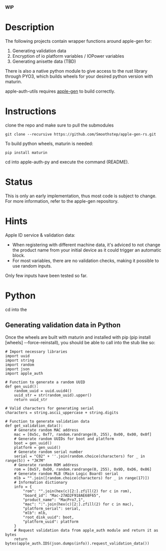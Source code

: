 **WIP**

# Description

The following projects contain wrapper functions around apple-gen for:
1) Generating validation data
2) Encryption of io platform variables / IOPower variables
3) Generating anisette data (TBD)

There is also a native python module to give access to the rust library through PYO3, which builds wheels for your desired python version with maturin.

apple-auth-utils requires [apple-gen](https://github.com/Smoothstep/apple-gen) to build correctly. 

# Instructions

clone the repo and make sure to pull the submodules

`git clone --recursive https://github.com/Smoothstep/apple-gen-rs.git`

To build python wheels, maturin is needed:

`pip install maturin`

cd into apple-auth-py and execute the command (README).

# Status

This is only an early implementation, thus most code is subject to change.
For more information, refer to the apple-gen repository.

# Hints

Apple ID service & validation data:

- When registering with different machine data, it's adviced to not change the product name from your initial device as it could trigger an automatic block.
- For most variables, there are no validation checks, making it possible to use random inputs.

Only few inputs have been tested so far.

# Python

cd into the 

## Generating validation data in Python

Once the wheels are built with maturin and installed with pip (pip install [wheels] --force-reinstall), you should be able to call into the stub like so:

```
# Import necessary libraries
import uuid
import string
import random
import json
import apple_auth

# Function to generate a random UUID
def gen_uuid():
    random_uuid = uuid.uuid4()
    uuid_str = str(random_uuid).upper()
    return uuid_str

# Valid characters for generating serial
characters = string.ascii_uppercase + string.digits

# Function to generate validation data
def get_validation_data():
    # Generate random MAC address
    mac = [0x5c, 0xf7, random.randrange(0, 255), 0x00, 0x00, 0x0f]
    # Generate random UUIDs for boot and platform
    boot = gen_uuid()
    platform = gen_uuid()
    # Generate random serial number
    serial = "C02" + ''.join(random.choice(characters) for _ in range(5)) + "JK7M"
    # Generate random ROM address
    rom = [0x57, 0xD0, random.randrange(0, 255), 0x9D, 0xD6, 0x86]
    # Generate random MLB (Main Logic Board) serial
    mlb = "".join([random.choice(characters) for _ in range(17)])
    # Information dictionary
    info = {
        "rom": "".join(hex(c)[2:].zfill(2) for c in rom),
        "board_id": "Mac-27AD2F918AE68F65",
        "product_name": "MacPro7,1",
        "mac": ":".join(hex(c)[2:].zfill(2) for c in mac),
        "platform_serial": serial,
        "mlb": mlb,
        "root_disk_uuid": boot,
        "platform_uuid": platform
    }
    # Request validation data from apple_auth module and return it as bytes
    return bytes(apple_auth.IDS(json.dumps(info)).request_validation_data())
```
